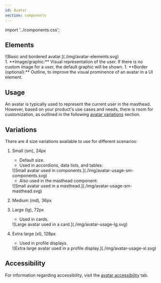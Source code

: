 ```yaml
---
id: Avatar
section: components
---
```


import '../components.css';

## Elements 

<div class="ws-docs-content-img">
![Basic and bordered avatar.](./img/avatar-elements.svg)
</div>
1. **Image/graphic:** Visual representation of the user. If there is no custom image for a user, the default graphic will be shown.
1. **Border (optional):** Outline, to improve the visual prominence of an avatar in a UI element.

## Usage

An avatar is typically used to represent the current user in the masthead. However, based on your product's use cases and needs, there is room for customization, as outlined in the following [avatar variations](#variations) section.

## Variations 

There are 4 size variations available to use for different scenarios: 

1. Small (sm), 24px

    - Default size.
    - Used in accordions, data lists, and tables:

    <div class="ws-docs-content-img">
    ![Small avatar used in components.](./img/avatar-usage-sm-components.svg)
    </div>

    - Also used in the masthead component:

    <div class="ws-docs-content-img">
    ![Small avatar used in a masthead.](./img/avatar-usage-sm-masthead.svg)
    </div>

1. Medium (md), 36px

1. Large (lg), 72px 
    
    - Used in cards.

    <div class="ws-docs-content-img">
    ![Large avatar used in a card.](./img/avatar-usage-lg.svg)
    </div>


1. Extra large (xl), 128px
    
    - Used in profile displays.

    <div class="ws-docs-content-img">
    ![Extra large avatar used in a profile display.](./img/avatar-usage-xl.svg)
    </div>


## Accessibility
For information regarding accessibility, visit the [avatar accessibility](/components/avatar/accessibility) tab. 
